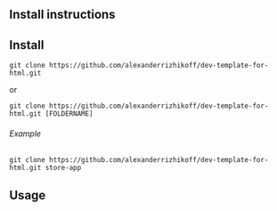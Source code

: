 ## Install instructions

## Install

```
git clone https://github.com/alexanderrizhikoff/dev-template-for-html.git
```

or

```
git clone https://github.com/alexanderrizhikoff/dev-template-for-html.git [FOLDERNAME]
```

###### Example
```
git clone https://github.com/alexanderrizhikoff/dev-template-for-html.git store-app
```


## Usage
